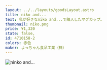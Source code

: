 ```yaml
---
layout: ../../layouts/goodsLayout.astro
title: niko and...
text: 私が好きなniko and...で購入したマグカップ。
thumbnail: niko.png
price: ¥1,320
state: false,
id: 4710158-2
colors: 赤色
maker: よっちゃん食品工業（株）
---
```


![ninko and...](/images/niko.png)

